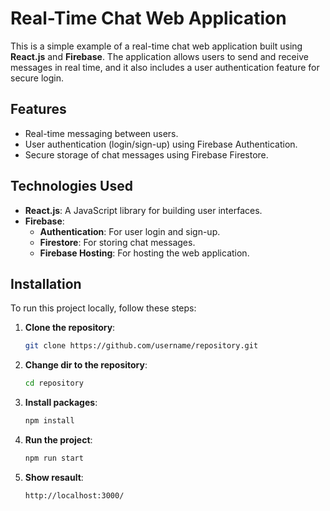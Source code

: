 # Real-Time Chat Web Application

This is a simple example of a real-time chat web application built using **React.js** and **Firebase**. The application allows users to send and receive messages in real time, and it also includes a user authentication feature for secure login.

## Features

- Real-time messaging between users.
- User authentication (login/sign-up) using Firebase Authentication.
- Secure storage of chat messages using Firebase Firestore.

## Technologies Used

- **React.js**: A JavaScript library for building user interfaces.
- **Firebase**:
  - **Authentication**: For user login and sign-up.
  - **Firestore**: For storing chat messages.
  - **Firebase Hosting**: For hosting the web application.

## Installation

To run this project locally, follow these steps:

1. **Clone the repository**:
   ```bash
   git clone https://github.com/username/repository.git

2. **Change dir to the repository**:
   ```bash
   cd repository

3. **Install packages**:
   ```bash
   npm install

4. **Run the project**:
   ```bash
   npm run start

4. **Show resault**:
   ```bash
   http://localhost:3000/
   
   

